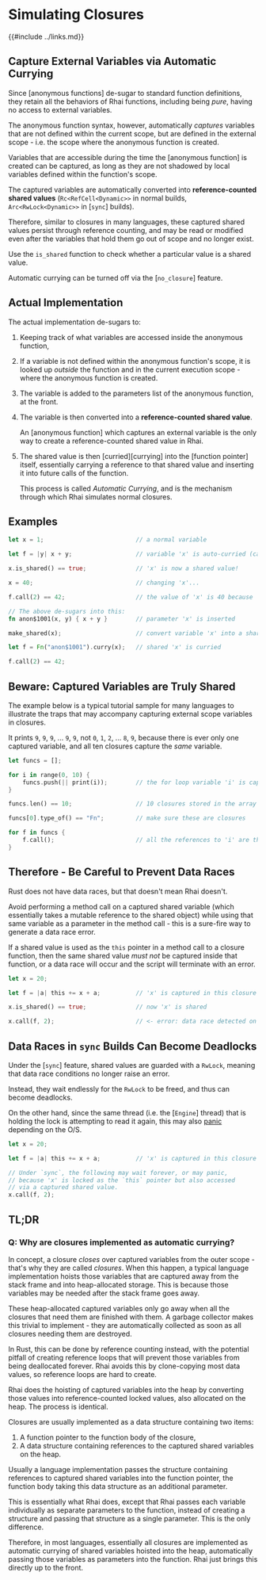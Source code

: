 Simulating Closures
===================

{{#include ../links.md}}

Capture External Variables via Automatic Currying
------------------------------------------------

Since [anonymous functions] de-sugar to standard function definitions, they retain all the behaviors of
Rhai functions, including being _pure_, having no access to external variables.

The anonymous function syntax, however, automatically _captures_ variables that are not defined within
the current scope, but are defined in the external scope - i.e. the scope where the anonymous function
is created.

Variables that are accessible during the time the [anonymous function] is created can be captured,
as long as they are not shadowed by local variables defined within the function's scope.

The captured variables are automatically converted into **reference-counted shared values**
(`Rc<RefCell<Dynamic>>` in normal builds, `Arc<RwLock<Dynamic>>` in [`sync`] builds).

Therefore, similar to closures in many languages, these captured shared values persist through
reference counting, and may be read or modified even after the variables that hold them
go out of scope and no longer exist.

Use the `is_shared` function to check whether a particular value is a shared value.

Automatic currying can be turned off via the [`no_closure`] feature.


Actual Implementation
---------------------

The actual implementation de-sugars to:

1. Keeping track of what variables are accessed inside the anonymous function,

2. If a variable is not defined within the anonymous function's scope, it is looked up _outside_ the function and
   in the current execution scope - where the anonymous function is created.

3. The variable is added to the parameters list of the anonymous function, at the front.

4. The variable is then converted into a **reference-counted shared value**.

   An [anonymous function] which captures an external variable is the only way to create a reference-counted shared value in Rhai.

5. The shared value is then [curried][currying] into the [function pointer] itself, essentially carrying a reference to that shared value
   and inserting it into future calls of the function.

   This process is called _Automatic Currying_, and is the mechanism through which Rhai simulates normal closures.


Examples
--------

```rust
let x = 1;                          // a normal variable

let f = |y| x + y;                  // variable 'x' is auto-curried (captured) into 'f'

x.is_shared() == true;              // 'x' is now a shared value!

x = 40;                             // changing 'x'...

f.call(2) == 42;                    // the value of 'x' is 40 because 'x' is shared

// The above de-sugars into this:
fn anon$1001(x, y) { x + y }        // parameter 'x' is inserted

make_shared(x);                     // convert variable 'x' into a shared value

let f = Fn("anon$1001").curry(x);   // shared 'x' is curried

f.call(2) == 42;
```


Beware: Captured Variables are Truly Shared
------------------------------------------

The example below is a typical tutorial sample for many languages to illustrate the traps
that may accompany capturing external scope variables in closures.

It prints `9`, `9`, `9`, ... `9`, `9`, not `0`, `1`, `2`, ... `8`, `9`, because there is
ever only one captured variable, and all ten closures capture the _same_ variable.

```rust
let funcs = [];

for i in range(0, 10) {
    funcs.push(|| print(i));        // the for loop variable 'i' is captured
}

funcs.len() == 10;                  // 10 closures stored in the array

funcs[0].type_of() == "Fn";         // make sure these are closures

for f in funcs {
    f.call();                       // all the references to 'i' are the same variable!
}
```


Therefore - Be Careful to Prevent Data Races
-------------------------------------------

Rust does not have data races, but that doesn't mean Rhai doesn't.

Avoid performing a method call on a captured shared variable (which essentially takes a
mutable reference to the shared object) while using that same variable as a parameter
in the method call - this is a sure-fire way to generate a data race error.

If a shared value is used as the `this` pointer in a method call to a closure function,
then the same shared value _must not_ be captured inside that function, or a data race
will occur and the script will terminate with an error.

```rust
let x = 20;

let f = |a| this += x + a;          // 'x' is captured in this closure

x.is_shared() == true;              // now 'x' is shared

x.call(f, 2);                       // <- error: data race detected on 'x'
```


Data Races in `sync` Builds Can Become Deadlocks
-----------------------------------------------

Under the [`sync`] feature, shared values are guarded with a `RwLock`, meaning that data race
conditions no longer raise an error.

Instead, they wait endlessly for the `RwLock` to be freed, and thus can become deadlocks.

On the other hand, since the same thread (i.e. the [`Engine`] thread) that is holding the lock
is attempting to read it again, this may also [panic](https://doc.rust-lang.org/std/sync/struct.RwLock.html#panics-1)
depending on the O/S.

```rust
let x = 20;

let f = |a| this += x + a;          // 'x' is captured in this closure

// Under `sync`, the following may wait forever, or may panic,
// because 'x' is locked as the `this` pointer but also accessed
// via a captured shared value.
x.call(f, 2);
```


TL;DR
-----

### Q: Why are closures implemented as automatic currying?

In concept, a closure _closes_ over captured variables from the outer scope - that's why
they are called _closures_.  When this happen, a typical language implementation hoists
those variables that are captured away from the stack frame and into heap-allocated storage.
This is because those variables may be needed after the stack frame goes away.

These heap-allocated captured variables only go away when all the closures that need them
are finished with them.  A garbage collector makes this trivial to implement - they are
automatically collected as soon as all closures needing them are destroyed.

In Rust, this can be done by reference counting instead, with the potential pitfall of creating
reference loops that will prevent those variables from being deallocated forever.
Rhai avoids this by clone-copying most data values, so reference loops are hard to create.

Rhai does the hoisting of captured variables into the heap by converting those values
into reference-counted locked values, also allocated on the heap.  The process is identical.

Closures are usually implemented as a data structure containing two items:

1) A function pointer to the function body of the closure,
2) A data structure containing references to the captured shared variables on the heap.

Usually a language implementation passes the structure containing references to captured
shared variables into the function pointer, the function body taking this data structure
as an additional parameter.

This is essentially what Rhai does, except that Rhai passes each variable individually
as separate parameters to the function, instead of creating a structure and passing that
structure as a single parameter.  This is the only difference.

Therefore, in most languages, essentially all closures are implemented as automatic currying of
shared variables hoisted into the heap, automatically passing those variables as parameters into
the function. Rhai just brings this directly up to the front.

